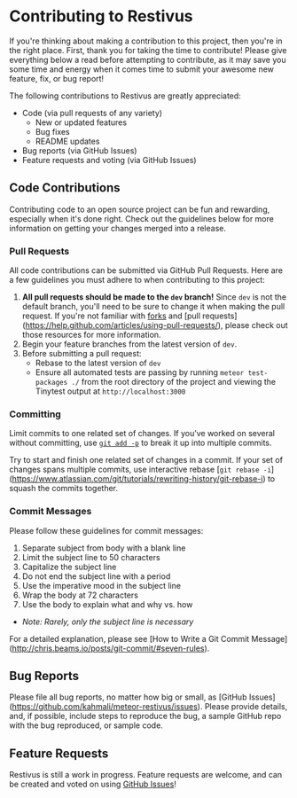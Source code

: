 # Contributing to Restivus

If you're thinking about making a contribution to this project, then you're in the right place.
First, thank you for taking the time to contribute! Please give everything below a read before
attempting to contribute, as it may save you some time and energy when it comes time to submit
your awesome new feature, fix, or bug report!

The following contributions to Restivus are greatly appreciated:
- Code (via pull requests of any variety)
  - New or updated features
  - Bug fixes
  - README updates
- Bug reports (via GitHub Issues)
- Feature requests and voting (via GitHub Issues)


## Code Contributions

Contributing code to an open source project can be fun and rewarding, especially when it's done
right. Check out the guidelines below for more information on getting your changes merged into a
release.


### Pull Requests

All code contributions can be submitted via GitHub Pull Requests. Here are a few guidelines you
must adhere to when contributing to this project:

1. **All pull requests should be made to the `dev` branch!** Since `dev` is not the default branch,
   you'll need to be sure to change it when making the pull request. If you're not familiar with
   [forks](https://help.github.com/articles/fork-a-repo/) and [pull requests]
   (https://help.github.com/articles/using-pull-requests/), please check out those resources for
   more information.
1. Begin your feature branches from the latest version of `dev`.
1. Before submitting a pull request:
   - Rebase to the latest version of `dev`
   - Ensure all automated tests are passing by running `meteor test-packages ./` from the root
      directory of the project and viewing the Tinytest output at `http://localhost:3000`

### Committing

Limit commits to one related set of changes. If you’ve worked on several without committing, use
[`git add -p`](http://nuclearsquid.com/writings/git-add/) to break it up into multiple commits.

Try to start and finish one related set of changes in a commit. If your set of changes spans
multiple commits, use interactive rebase [`git rebase -i`]
(https://www.atlassian.com/git/tutorials/rewriting-history/git-rebase-i) to squash the commits
together.

### Commit Messages

Please follow these guidelines for commit messages:

1. Separate subject from body with a blank line
1. Limit the subject line to 50 characters
1. Capitalize the subject line
1. Do not end the subject line with a period
1. Use the imperative mood in the subject line
1. Wrap the body at 72 characters
1. Use the body to explain what and why vs. how
  - _Note: Rarely, only the subject line is necessary_

For a detailed explanation, please see [How to Write a Git Commit Message]
(http://chris.beams.io/posts/git-commit/#seven-rules).


## Bug Reports

Please file all bug reports, no matter how big or small, as [GitHub Issues]
(https://github.com/kahmali/meteor-restivus/issues). Please provide details, and, if possible,
include steps to reproduce the bug, a sample GitHub repo with the bug reproduced, or sample code.


## Feature Requests

Restivus is still a work in progress. Feature requests are welcome, and can be created and voted on
using [GitHub Issues](https://github.com/kahmali/meteor-restivus/issues)!